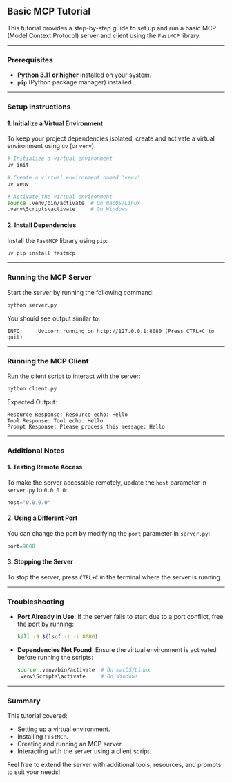 ## Basic MCP Tutorial

This tutorial provides a step-by-step guide to set up and run a basic MCP (Model Context Protocol) server and client using the `FastMCP` library.

---

### Prerequisites

- **Python 3.11 or higher** installed on your system.
- **`pip`** (Python package manager) installed.

---

### Setup Instructions

#### 1. **Initialize a Virtual Environment**
To keep your project dependencies isolated, create and activate a virtual environment using `uv` (or `venv`).

```bash
# Initialize a virtual environment
uv init

# Create a virtual environment named 'venv'
uv venv

# Activate the virtual environment
source .venv/bin/activate  # On macOS/Linux
.venv\Scripts\activate     # On Windows
```

#### 2. **Install Dependencies**
Install the `FastMCP` library using `pip`:

```bash
uv pip install fastmcp
```

---

### Running the MCP Server

Start the server by running the following command:
```bash
python server.py
```

You should see output similar to:
```
INFO:     Uvicorn running on http://127.0.0.1:8080 (Press CTRL+C to quit)
```

---

### Running the MCP Client

Run the client script to interact with the server:
```bash
python client.py
```

Expected Output:
```
Resource Response: Resource echo: Hello
Tool Response: Tool echo: Hello
Prompt Response: Please process this message: Hello
```

---

### Additional Notes

#### 1. **Testing Remote Access**
To make the server accessible remotely, update the `host` parameter in `server.py` to `0.0.0.0`:
```python
host="0.0.0.0"
```

#### 2. **Using a Different Port**
You can change the port by modifying the `port` parameter in `server.py`:
```python
port=9000
```

#### 3. **Stopping the Server**
To stop the server, press `CTRL+C` in the terminal where the server is running.

---

### Troubleshooting

- **Port Already in Use**:
  If the server fails to start due to a port conflict, free the port by running:
  ```bash
  kill -9 $(lsof -t -i:8080)
  ```

- **Dependencies Not Found**:
  Ensure the virtual environment is activated before running the scripts:
  ```bash
  source .venv/bin/activate  # On macOS/Linux
  .venv\Scripts\activate     # On Windows
  ```

---

### Summary

This tutorial covered:
- Setting up a virtual environment.
- Installing `FastMCP`.
- Creating and running an MCP server.
- Interacting with the server using a client script.

Feel free to extend the server with additional tools, resources, and prompts to suit your needs!

